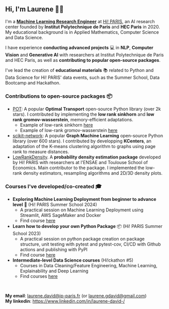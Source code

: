 ## Hi, I'm Laurene 👋👩

<!--
**laudavid/laudavid** is a ✨ _special_ ✨ repository because its `README.md` (this file) appears on your GitHub profile.

Here are some ideas to get you started:

- 🔭 I’m currently working on ...
- 🌱 I’m currently learning ...
- 👯 I’m looking to collaborate on ...
- 🤔 I’m looking for help with ...
- 💬 Ask me about ...
- 📫 How to reach me: ...
- 😄 Pronouns: ...
- ⚡ Fun fact: ...
-->

I'm a <b><u>Machine Learning Research Engineer</u></b> at [Hi! PARIS](https://www.hi-paris.fr/), an AI research center founded by **Institut Polytechnique de Paris** and **HEC Paris** in 2020. My educational background is in Applied Mathematics, Computer Science and Data Science.

I have experience **conducting advanced projects** 💻 in **NLP**, **Computer Vision** and **Generative AI** with researchers at Institut Polytechnique de Paris and HEC Paris, as well as **contributing to popular open-source packages**. <br>

I've lead the creation of **educational materials** 📚 related to Python and Data Science for Hi! PARIS' data events, such as the Summer School, Data Bootcamp and Hackathon. 


### Contributions to open-source packages 📦
- [POT](https://github.com/PythonOT/POT): A popular **Optimal Transport** open-source Python library (over 2k stars). I contributed by implementing the **low rank sinkhorn** and **low rank gromov-wasserstein**, memory-efficient adaptations.
  - Example of low-rank sinkhorn [here](https://pythonot.github.io/auto_examples/others/plot_lowrank_sinkhorn.html#sphx-glr-auto-examples-others-plot-lowrank-sinkhorn-py)
  - Example of low-rank gromov-wasserstein [here](https://pythonot.github.io/auto_examples/others/plot_lowrank_GW.html#sphx-glr-auto-examples-others-plot-lowrank-gw-py)
- [scikit-network](https://github.com/sknetwork-team/scikit-network): A popular **Graph Machine Learning** open-source Python library (over 600 stars). I contributed by developping **KCenters**, an adaptation of the K-means clustering algorithm to graphs using page rank to measure distances.
- [LowRankDensity](https://github.com/hi-paris/Lowrankdensity). A **probability density estimation package** developed by Hi! PARIS with researchers at l'ENSAE and Toulouse School of Economics. Main contributor to the package. I implemented the low-rank density estimators, resampling algorithms and 2D/3D density plots.


### Courses I've developed/co-created 🎓
- **Exploring Machine Learning Deployment from beginner to advance level** 🚀 (Hi! PARIS Summer School 2024)
  - A practical session on Machine Learning Deployment using Streamlit, AWS SageMaker and Docker 
  - Find course [here](https://github.com/laudavid/ss2024_deploy_app)
- **Learn how to develop your own Python Package** 📦 (Hi! PARIS Summer School 2023)
  - A practical session on python package creation on package structure, unit testing with pytest and pytest-cov, CI/CD with Github actions and publishing with PyPI
  - Find course [here](https://github.com/laudavid/Summer_School_Package)
- **Intermediate-level Data Science courses** (Hi!ckathon #5)
  - Courses in Data Cleaning/Feature Engineering, Machine Learning, Explainability and Deep Learning
  - Find courses [here](https://github.com/hi-paris/Hickathon5)
 
<br>
 
**My email**: laurene.david@ip-paris.fr (or laurene.gdavid@gmail.com) <br>
**My linkedin**: https://www.linkedin.com/in/laurene-david-/
